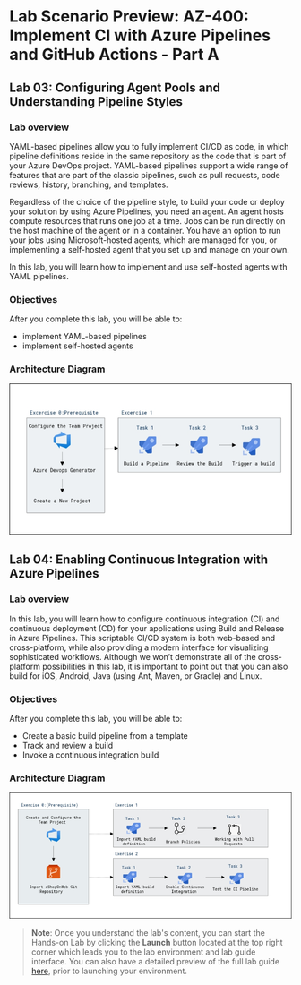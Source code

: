 # Lab Scenario Preview: AZ-400: Implement CI with Azure Pipelines and GitHub Actions - Part A

## Lab 03: Configuring Agent Pools and Understanding Pipeline Styles

### Lab overview

YAML-based pipelines allow you to fully implement CI/CD as code, in which pipeline definitions reside in the same repository as the code that is part of your Azure DevOps project. YAML-based pipelines support a wide range of features that are part of the classic pipelines, such as pull requests, code reviews, history, branching, and templates. 

Regardless of the choice of the pipeline style, to build your code or deploy your solution by using Azure Pipelines, you need an agent. An agent hosts compute resources that runs one job at a time. Jobs can be run directly on the host machine of the agent or in a container. You have an option to run your jobs using Microsoft-hosted agents, which are managed for you, or implementing a self-hosted agent that you set up and manage on your own. 

In this lab, you will learn how to implement and use self-hosted agents with YAML pipelines.

### Objectives

After you complete this lab, you will be able to:

- implement YAML-based pipelines
- implement self-hosted agents

### Architecture Diagram

   ![Architecture Diagram](../images/lab3-architecture-new.png)
   
## Lab 04: Enabling Continuous Integration with Azure Pipelines

### Lab overview

In this lab, you will learn how to configure continuous integration (CI) and continuous deployment (CD) for your applications using Build and Release in Azure Pipelines. This scriptable CI/CD system is both web-based and cross-platform, while also providing a modern interface for visualizing sophisticated workflows. Although we won’t demonstrate all of the cross-platform possibilities in this lab, it is important to point out that you can also build for iOS, Android, Java (using Ant, Maven, or Gradle) and Linux.

### Objectives

After you complete this lab, you will be able to:

-   Create a basic build pipeline from a template
-   Track and review a build
-   Invoke a continuous integration build

### Architecture Diagram

  ![Architecture Diagram](../images/lab4-architecture-new.png)
  
>**Note**: Once you understand the lab's content, you can start the Hands-on Lab by clicking the **Launch** button located at the top right corner which leads you to the lab environment and lab guide interface. You can also have a detailed preview of the full lab guide [here](https://experience.cloudlabs.ai/#/labguidepreview/90b9e19e-8f86-4d5b-944e-38a95a9cb33d), prior to launching your environment.
